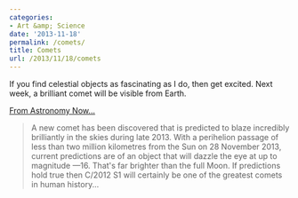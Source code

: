 ```yaml
---
categories:
- Art &amp; Science
date: '2013-11-18'
permalink: /comets/
title: Comets
url: /2013/11/18/comets
---
```


If you find celestial objects as fascinating as I do, then get excited. Next week, a brilliant comet will be visible from Earth.

<a href="http://www.astronomynow.com/news/n1209/25comet/">From Astronomy Now...</a>

<blockquote>A new comet has been discovered that is predicted to blaze incredibly brilliantly in the skies during late 2013. With a perihelion passage of less than two million kilometres from the Sun on 28 November 2013, current predictions are of an object that will dazzle the eye at up to magnitude —16. That's far brighter than the full Moon. If predictions hold true then C/2012 S1 will certainly be one of the greatest comets in human history...</blockquote>
